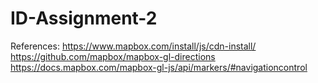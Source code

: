 # ID-Assignment-2
References:
    https://www.mapbox.com/install/js/cdn-install/
    https://github.com/mapbox/mapbox-gl-directions
    https://docs.mapbox.com/mapbox-gl-js/api/markers/#navigationcontrol